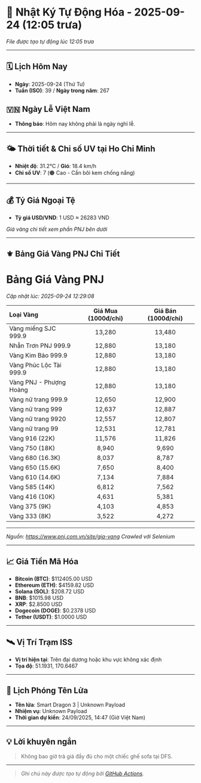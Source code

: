 # 🚀 Nhật Ký Tự Động Hóa - 2025-09-24 (12:05 trưa)

*File được tạo tự động lúc 12:05 trưa*

---
<!-- CALENDAR-MODULE -->
## 🗓️ Lịch Hôm Nay
- **Ngày**: 2025-09-24 (Thứ Tư)
- **Tuần (ISO)**: 39 / **Ngày trong năm**: 267

<!-- HOLIDAY-MODULE -->
## 🇻🇳 Ngày Lễ Việt Nam
- **Thông báo**: Hôm nay không phải là ngày nghỉ lễ.

---
<!-- WEATHER-UV-MODULE -->
## 🌤️ Thời tiết & Chỉ số UV tại Ho Chi Minh
- **Nhiệt độ**: 31.2°C / **Gió**: 18.4 km/h
- **Chỉ số UV**: 7 (🟠 Cao - Cần bôi kem chống nắng)

---
<!-- FINANCE-MODULE -->
## 💰 Tỷ Giá Ngoại Tệ
- **Tỷ giá USD/VND**: 1 USD ≈ 26283 VND

*Giá vàng chi tiết xem phần PNJ bên dưới*

---
<!-- PNJ-GOLD-MODULE -->
## ⚜️ Bảng Giá Vàng PNJ Chi Tiết

# Bảng Giá Vàng PNJ
*Cập nhật lúc: 2025-09-24 12:29:08*

| Loại Vàng | Giá Mua (1000đ/chỉ) | Giá Bán (1000đ/chỉ) |
|:---|:---:|:---:|
| Vàng miếng SJC 999.9 | 13,280 | 13,480 |
| Nhẫn Trơn PNJ 999.9 | 12,880 | 13,180 |
| Vàng Kim Bảo 999.9 | 12,880 | 13,180 |
| Vàng Phúc Lộc Tài 999.9 | 12,880 | 13,180 |
| Vàng PNJ - Phượng Hoàng | 12,880 | 13,180 |
| Vàng nữ trang 999.9 | 12,650 | 12,900 |
| Vàng nữ trang 999 | 12,637 | 12,887 |
| Vàng nữ trang 9920 | 12,557 | 12,807 |
| Vàng nữ trang 99 | 12,531 | 12,781 |
| Vàng 916 (22K) | 11,576 | 11,826 |
| Vàng 750 (18K) | 8,940 | 9,690 |
| Vàng 680 (16.3K) | 8,037 | 8,787 |
| Vàng 650 (15.6K) | 7,650 | 8,400 |
| Vàng 610 (14.6K) | 7,134 | 7,884 |
| Vàng 585 (14K) | 6,812 | 7,562 |
| Vàng 416 (10K) | 4,631 | 5,381 |
| Vàng 375 (9K) | 4,103 | 4,853 |
| Vàng 333 (8K) | 3,522 | 4,272 |

---
*Nguồn: https://www.pnj.com.vn/site/gia-vang*
*Crawled với Selenium*

---
<!-- CRYPTO-MODULE -->
## 📈 Giá Tiền Mã Hóa
- **Bitcoin (BTC)**: $112405.00 USD
- **Ethereum (ETH)**: $4159.82 USD
- **Solana (SOL)**: $208.72 USD
- **BNB**: $1015.98 USD
- **XRP**: $2.8500 USD
- **Dogecoin (DOGE)**: $0.2378 USD
- **Tether (USDT)**: $1.0000 USD

---
<!-- ISS-MODULE -->
## 🛰️ Vị Trí Trạm ISS
- **Vị trí hiện tại**: Trên đại dương hoặc khu vực không xác định
- **Tọa độ**: 51.1931, 170.6467

---
<!-- LAUNCH-MODULE -->
## 🚀 Lịch Phóng Tên Lửa
- **Tên lửa**: Smart Dragon 3 | Unknown Payload
- **Nhiệm vụ**: Unknown Payload
- **Thời gian dự kiến**: 24/09/2025, 14:47 (Giờ Việt Nam)

---
<!-- ADVICE-MODULE -->
## 💡 Lời khuyên ngắn
> Không bao giờ trả giá đầy đủ cho một chiếc ghế sofa tại DFS.

---
<!-- FOOTER-MODULE -->
> *Ghi chú này được tạo tự động bởi [GitHub Actions](https://github.com/features/actions).*
